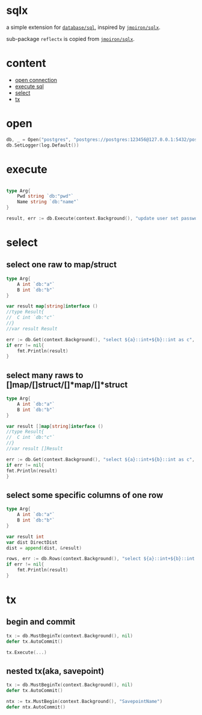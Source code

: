 # sqlx

a simple extension for [`database/sql`](https://golang.org/pkg/database/sql/), inspired by [`jmoiron/sqlx`](https://github.com/jmoiron/sqlx).

sub-package `reflectx` is copied from [`jmoiron/sqlx`](https://github.com/jmoiron/sqlx).

# content

- [open connection](#open)
- [execute sql](#execute)
- [select](#select)
- [tx](#tx)

# open

```go
db, _ = Open("postgres", "postgres://postgres:123456@127.0.0.1:5432/postgres")
db.SetLogger(log.Default())
```

# execute

```go

type Arg{
    Pwd string `db:"pwd"`
    Name string `db:"name"`
}

result, err := db.Execute(context.Background(), "update user set password=${pwd} where name=${name}", Arg{Pwd:"123456", Name:"ztk"})
```

# select

## select one raw to map/struct

```go
type Arg{
    A int `db:"a"`
    B int `db:"b"`
}

var result map[string]interface ()
//type Result{
//  C int `db:"c"`
//}
//var result Result

err := db.Get(context.Background(), "select ${a}::int+${b}::int as c", Arg{A: 45, B:79}, &result)
if err != nil{
    fmt.Println(result)
}
```

## select many raws to []map/[]struct/[]*map/[]*struct

```go
type Arg{
    A int `db:"a"`
    B int `db:"b"`
}

var result []map[string]interface ()
//type Result{
//	C int `db:"c"`
//}
//var result []Result

err := db.Get(context.Background(), "select ${a}::int+${b}::int as c", Arg{A: 45, B:79}, &result)
if err != nil{
fmt.Println(result)
}
```

## select some specific columns of one row

```go
type Arg{
    A int `db:"a"`
    B int `db:"b"`
}

var result int
var dist DirectDist
dist = append(dist, &result)

rows, err := db.Rows(context.Background(), "select ${a}::int+${b}::int as c", Arg{A: 45, B:79}, &dist)
if err != nil{
    fmt.Println(result)
}
```

# tx

## begin and commit

```go
tx := db.MustBeginTx(context.Background(), nil)
defer tx.AutoCommit()

tx.Execute(...)
```

## nested tx(aka, savepoint)

```go
tx := db.MustBeginTx(context.Background(), nil)
defer tx.AutoCommit()

ntx := tx.MustBegin(context.Background(), "SavepointName")
defer ntx.AutoCommit()
```

